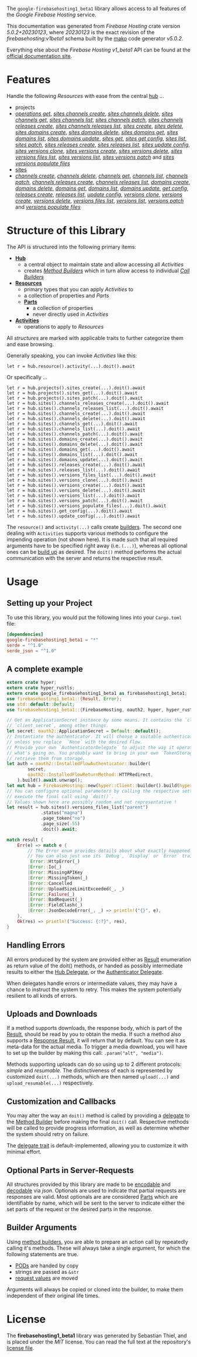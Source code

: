<!---
DO NOT EDIT !
This file was generated automatically from 'src/generator/templates/api/README.md.mako'
DO NOT EDIT !
-->
The `google-firebasehosting1_beta1` library allows access to all features of the *Google Firebase Hosting* service.

This documentation was generated from *Firebase Hosting* crate version *5.0.2+20230123*, where *20230123* is the exact revision of the *firebasehosting:v1beta1* schema built by the [mako](http://www.makotemplates.org/) code generator *v5.0.2*.

Everything else about the *Firebase Hosting* *v1_beta1* API can be found at the
[official documentation site](https://firebase.google.com/docs/hosting/).
# Features

Handle the following *Resources* with ease from the central [hub](https://docs.rs/google-firebasehosting1_beta1/5.0.2+20230123/google_firebasehosting1_beta1/FirebaseHosting) ... 

* projects
 * [*operations get*](https://docs.rs/google-firebasehosting1_beta1/5.0.2+20230123/google_firebasehosting1_beta1/api::ProjectOperationGetCall), [*sites channels create*](https://docs.rs/google-firebasehosting1_beta1/5.0.2+20230123/google_firebasehosting1_beta1/api::ProjectSiteChannelCreateCall), [*sites channels delete*](https://docs.rs/google-firebasehosting1_beta1/5.0.2+20230123/google_firebasehosting1_beta1/api::ProjectSiteChannelDeleteCall), [*sites channels get*](https://docs.rs/google-firebasehosting1_beta1/5.0.2+20230123/google_firebasehosting1_beta1/api::ProjectSiteChannelGetCall), [*sites channels list*](https://docs.rs/google-firebasehosting1_beta1/5.0.2+20230123/google_firebasehosting1_beta1/api::ProjectSiteChannelListCall), [*sites channels patch*](https://docs.rs/google-firebasehosting1_beta1/5.0.2+20230123/google_firebasehosting1_beta1/api::ProjectSiteChannelPatchCall), [*sites channels releases create*](https://docs.rs/google-firebasehosting1_beta1/5.0.2+20230123/google_firebasehosting1_beta1/api::ProjectSiteChannelReleaseCreateCall), [*sites channels releases list*](https://docs.rs/google-firebasehosting1_beta1/5.0.2+20230123/google_firebasehosting1_beta1/api::ProjectSiteChannelReleaseListCall), [*sites create*](https://docs.rs/google-firebasehosting1_beta1/5.0.2+20230123/google_firebasehosting1_beta1/api::ProjectSiteCreateCall), [*sites delete*](https://docs.rs/google-firebasehosting1_beta1/5.0.2+20230123/google_firebasehosting1_beta1/api::ProjectSiteDeleteCall), [*sites domains create*](https://docs.rs/google-firebasehosting1_beta1/5.0.2+20230123/google_firebasehosting1_beta1/api::ProjectSiteDomainCreateCall), [*sites domains delete*](https://docs.rs/google-firebasehosting1_beta1/5.0.2+20230123/google_firebasehosting1_beta1/api::ProjectSiteDomainDeleteCall), [*sites domains get*](https://docs.rs/google-firebasehosting1_beta1/5.0.2+20230123/google_firebasehosting1_beta1/api::ProjectSiteDomainGetCall), [*sites domains list*](https://docs.rs/google-firebasehosting1_beta1/5.0.2+20230123/google_firebasehosting1_beta1/api::ProjectSiteDomainListCall), [*sites domains update*](https://docs.rs/google-firebasehosting1_beta1/5.0.2+20230123/google_firebasehosting1_beta1/api::ProjectSiteDomainUpdateCall), [*sites get*](https://docs.rs/google-firebasehosting1_beta1/5.0.2+20230123/google_firebasehosting1_beta1/api::ProjectSiteGetCall), [*sites get config*](https://docs.rs/google-firebasehosting1_beta1/5.0.2+20230123/google_firebasehosting1_beta1/api::ProjectSiteGetConfigCall), [*sites list*](https://docs.rs/google-firebasehosting1_beta1/5.0.2+20230123/google_firebasehosting1_beta1/api::ProjectSiteListCall), [*sites patch*](https://docs.rs/google-firebasehosting1_beta1/5.0.2+20230123/google_firebasehosting1_beta1/api::ProjectSitePatchCall), [*sites releases create*](https://docs.rs/google-firebasehosting1_beta1/5.0.2+20230123/google_firebasehosting1_beta1/api::ProjectSiteReleaseCreateCall), [*sites releases list*](https://docs.rs/google-firebasehosting1_beta1/5.0.2+20230123/google_firebasehosting1_beta1/api::ProjectSiteReleaseListCall), [*sites update config*](https://docs.rs/google-firebasehosting1_beta1/5.0.2+20230123/google_firebasehosting1_beta1/api::ProjectSiteUpdateConfigCall), [*sites versions clone*](https://docs.rs/google-firebasehosting1_beta1/5.0.2+20230123/google_firebasehosting1_beta1/api::ProjectSiteVersionCloneCall), [*sites versions create*](https://docs.rs/google-firebasehosting1_beta1/5.0.2+20230123/google_firebasehosting1_beta1/api::ProjectSiteVersionCreateCall), [*sites versions delete*](https://docs.rs/google-firebasehosting1_beta1/5.0.2+20230123/google_firebasehosting1_beta1/api::ProjectSiteVersionDeleteCall), [*sites versions files list*](https://docs.rs/google-firebasehosting1_beta1/5.0.2+20230123/google_firebasehosting1_beta1/api::ProjectSiteVersionFileListCall), [*sites versions list*](https://docs.rs/google-firebasehosting1_beta1/5.0.2+20230123/google_firebasehosting1_beta1/api::ProjectSiteVersionListCall), [*sites versions patch*](https://docs.rs/google-firebasehosting1_beta1/5.0.2+20230123/google_firebasehosting1_beta1/api::ProjectSiteVersionPatchCall) and [*sites versions populate files*](https://docs.rs/google-firebasehosting1_beta1/5.0.2+20230123/google_firebasehosting1_beta1/api::ProjectSiteVersionPopulateFileCall)
* [sites](https://docs.rs/google-firebasehosting1_beta1/5.0.2+20230123/google_firebasehosting1_beta1/api::Site)
 * [*channels create*](https://docs.rs/google-firebasehosting1_beta1/5.0.2+20230123/google_firebasehosting1_beta1/api::SiteChannelCreateCall), [*channels delete*](https://docs.rs/google-firebasehosting1_beta1/5.0.2+20230123/google_firebasehosting1_beta1/api::SiteChannelDeleteCall), [*channels get*](https://docs.rs/google-firebasehosting1_beta1/5.0.2+20230123/google_firebasehosting1_beta1/api::SiteChannelGetCall), [*channels list*](https://docs.rs/google-firebasehosting1_beta1/5.0.2+20230123/google_firebasehosting1_beta1/api::SiteChannelListCall), [*channels patch*](https://docs.rs/google-firebasehosting1_beta1/5.0.2+20230123/google_firebasehosting1_beta1/api::SiteChannelPatchCall), [*channels releases create*](https://docs.rs/google-firebasehosting1_beta1/5.0.2+20230123/google_firebasehosting1_beta1/api::SiteChannelReleaseCreateCall), [*channels releases list*](https://docs.rs/google-firebasehosting1_beta1/5.0.2+20230123/google_firebasehosting1_beta1/api::SiteChannelReleaseListCall), [*domains create*](https://docs.rs/google-firebasehosting1_beta1/5.0.2+20230123/google_firebasehosting1_beta1/api::SiteDomainCreateCall), [*domains delete*](https://docs.rs/google-firebasehosting1_beta1/5.0.2+20230123/google_firebasehosting1_beta1/api::SiteDomainDeleteCall), [*domains get*](https://docs.rs/google-firebasehosting1_beta1/5.0.2+20230123/google_firebasehosting1_beta1/api::SiteDomainGetCall), [*domains list*](https://docs.rs/google-firebasehosting1_beta1/5.0.2+20230123/google_firebasehosting1_beta1/api::SiteDomainListCall), [*domains update*](https://docs.rs/google-firebasehosting1_beta1/5.0.2+20230123/google_firebasehosting1_beta1/api::SiteDomainUpdateCall), [*get config*](https://docs.rs/google-firebasehosting1_beta1/5.0.2+20230123/google_firebasehosting1_beta1/api::SiteGetConfigCall), [*releases create*](https://docs.rs/google-firebasehosting1_beta1/5.0.2+20230123/google_firebasehosting1_beta1/api::SiteReleaseCreateCall), [*releases list*](https://docs.rs/google-firebasehosting1_beta1/5.0.2+20230123/google_firebasehosting1_beta1/api::SiteReleaseListCall), [*update config*](https://docs.rs/google-firebasehosting1_beta1/5.0.2+20230123/google_firebasehosting1_beta1/api::SiteUpdateConfigCall), [*versions clone*](https://docs.rs/google-firebasehosting1_beta1/5.0.2+20230123/google_firebasehosting1_beta1/api::SiteVersionCloneCall), [*versions create*](https://docs.rs/google-firebasehosting1_beta1/5.0.2+20230123/google_firebasehosting1_beta1/api::SiteVersionCreateCall), [*versions delete*](https://docs.rs/google-firebasehosting1_beta1/5.0.2+20230123/google_firebasehosting1_beta1/api::SiteVersionDeleteCall), [*versions files list*](https://docs.rs/google-firebasehosting1_beta1/5.0.2+20230123/google_firebasehosting1_beta1/api::SiteVersionFileListCall), [*versions list*](https://docs.rs/google-firebasehosting1_beta1/5.0.2+20230123/google_firebasehosting1_beta1/api::SiteVersionListCall), [*versions patch*](https://docs.rs/google-firebasehosting1_beta1/5.0.2+20230123/google_firebasehosting1_beta1/api::SiteVersionPatchCall) and [*versions populate files*](https://docs.rs/google-firebasehosting1_beta1/5.0.2+20230123/google_firebasehosting1_beta1/api::SiteVersionPopulateFileCall)




# Structure of this Library

The API is structured into the following primary items:

* **[Hub](https://docs.rs/google-firebasehosting1_beta1/5.0.2+20230123/google_firebasehosting1_beta1/FirebaseHosting)**
    * a central object to maintain state and allow accessing all *Activities*
    * creates [*Method Builders*](https://docs.rs/google-firebasehosting1_beta1/5.0.2+20230123/google_firebasehosting1_beta1/client::MethodsBuilder) which in turn
      allow access to individual [*Call Builders*](https://docs.rs/google-firebasehosting1_beta1/5.0.2+20230123/google_firebasehosting1_beta1/client::CallBuilder)
* **[Resources](https://docs.rs/google-firebasehosting1_beta1/5.0.2+20230123/google_firebasehosting1_beta1/client::Resource)**
    * primary types that you can apply *Activities* to
    * a collection of properties and *Parts*
    * **[Parts](https://docs.rs/google-firebasehosting1_beta1/5.0.2+20230123/google_firebasehosting1_beta1/client::Part)**
        * a collection of properties
        * never directly used in *Activities*
* **[Activities](https://docs.rs/google-firebasehosting1_beta1/5.0.2+20230123/google_firebasehosting1_beta1/client::CallBuilder)**
    * operations to apply to *Resources*

All *structures* are marked with applicable traits to further categorize them and ease browsing.

Generally speaking, you can invoke *Activities* like this:

```Rust,ignore
let r = hub.resource().activity(...).doit().await
```

Or specifically ...

```ignore
let r = hub.projects().sites_create(...).doit().await
let r = hub.projects().sites_get(...).doit().await
let r = hub.projects().sites_patch(...).doit().await
let r = hub.sites().channels_releases_create(...).doit().await
let r = hub.sites().channels_releases_list(...).doit().await
let r = hub.sites().channels_create(...).doit().await
let r = hub.sites().channels_delete(...).doit().await
let r = hub.sites().channels_get(...).doit().await
let r = hub.sites().channels_list(...).doit().await
let r = hub.sites().channels_patch(...).doit().await
let r = hub.sites().domains_create(...).doit().await
let r = hub.sites().domains_delete(...).doit().await
let r = hub.sites().domains_get(...).doit().await
let r = hub.sites().domains_list(...).doit().await
let r = hub.sites().domains_update(...).doit().await
let r = hub.sites().releases_create(...).doit().await
let r = hub.sites().releases_list(...).doit().await
let r = hub.sites().versions_files_list(...).doit().await
let r = hub.sites().versions_clone(...).doit().await
let r = hub.sites().versions_create(...).doit().await
let r = hub.sites().versions_delete(...).doit().await
let r = hub.sites().versions_list(...).doit().await
let r = hub.sites().versions_patch(...).doit().await
let r = hub.sites().versions_populate_files(...).doit().await
let r = hub.sites().get_config(...).doit().await
let r = hub.sites().update_config(...).doit().await
```

The `resource()` and `activity(...)` calls create [builders][builder-pattern]. The second one dealing with `Activities` 
supports various methods to configure the impending operation (not shown here). It is made such that all required arguments have to be 
specified right away (i.e. `(...)`), whereas all optional ones can be [build up][builder-pattern] as desired.
The `doit()` method performs the actual communication with the server and returns the respective result.

# Usage

## Setting up your Project

To use this library, you would put the following lines into your `Cargo.toml` file:

```toml
[dependencies]
google-firebasehosting1_beta1 = "*"
serde = "^1.0"
serde_json = "^1.0"
```

## A complete example

```Rust
extern crate hyper;
extern crate hyper_rustls;
extern crate google_firebasehosting1_beta1 as firebasehosting1_beta1;
use firebasehosting1_beta1::{Result, Error};
use std::default::Default;
use firebasehosting1_beta1::{FirebaseHosting, oauth2, hyper, hyper_rustls, chrono, FieldMask};

// Get an ApplicationSecret instance by some means. It contains the `client_id` and 
// `client_secret`, among other things.
let secret: oauth2::ApplicationSecret = Default::default();
// Instantiate the authenticator. It will choose a suitable authentication flow for you, 
// unless you replace  `None` with the desired Flow.
// Provide your own `AuthenticatorDelegate` to adjust the way it operates and get feedback about 
// what's going on. You probably want to bring in your own `TokenStorage` to persist tokens and
// retrieve them from storage.
let auth = oauth2::InstalledFlowAuthenticator::builder(
        secret,
        oauth2::InstalledFlowReturnMethod::HTTPRedirect,
    ).build().await.unwrap();
let mut hub = FirebaseHosting::new(hyper::Client::builder().build(hyper_rustls::HttpsConnectorBuilder::new().with_native_roots().https_or_http().enable_http1().enable_http2().build()), auth);
// You can configure optional parameters by calling the respective setters at will, and
// execute the final call using `doit()`.
// Values shown here are possibly random and not representative !
let result = hub.sites().versions_files_list("parent")
             .status("magna")
             .page_token("no")
             .page_size(-55)
             .doit().await;

match result {
    Err(e) => match e {
        // The Error enum provides details about what exactly happened.
        // You can also just use its `Debug`, `Display` or `Error` traits
         Error::HttpError(_)
        |Error::Io(_)
        |Error::MissingAPIKey
        |Error::MissingToken(_)
        |Error::Cancelled
        |Error::UploadSizeLimitExceeded(_, _)
        |Error::Failure(_)
        |Error::BadRequest(_)
        |Error::FieldClash(_)
        |Error::JsonDecodeError(_, _) => println!("{}", e),
    },
    Ok(res) => println!("Success: {:?}", res),
}

```
## Handling Errors

All errors produced by the system are provided either as [Result](https://docs.rs/google-firebasehosting1_beta1/5.0.2+20230123/google_firebasehosting1_beta1/client::Result) enumeration as return value of
the doit() methods, or handed as possibly intermediate results to either the 
[Hub Delegate](https://docs.rs/google-firebasehosting1_beta1/5.0.2+20230123/google_firebasehosting1_beta1/client::Delegate), or the [Authenticator Delegate](https://docs.rs/yup-oauth2/*/yup_oauth2/trait.AuthenticatorDelegate.html).

When delegates handle errors or intermediate values, they may have a chance to instruct the system to retry. This 
makes the system potentially resilient to all kinds of errors.

## Uploads and Downloads
If a method supports downloads, the response body, which is part of the [Result](https://docs.rs/google-firebasehosting1_beta1/5.0.2+20230123/google_firebasehosting1_beta1/client::Result), should be
read by you to obtain the media.
If such a method also supports a [Response Result](https://docs.rs/google-firebasehosting1_beta1/5.0.2+20230123/google_firebasehosting1_beta1/client::ResponseResult), it will return that by default.
You can see it as meta-data for the actual media. To trigger a media download, you will have to set up the builder by making
this call: `.param("alt", "media")`.

Methods supporting uploads can do so using up to 2 different protocols: 
*simple* and *resumable*. The distinctiveness of each is represented by customized 
`doit(...)` methods, which are then named `upload(...)` and `upload_resumable(...)` respectively.

## Customization and Callbacks

You may alter the way an `doit()` method is called by providing a [delegate](https://docs.rs/google-firebasehosting1_beta1/5.0.2+20230123/google_firebasehosting1_beta1/client::Delegate) to the 
[Method Builder](https://docs.rs/google-firebasehosting1_beta1/5.0.2+20230123/google_firebasehosting1_beta1/client::CallBuilder) before making the final `doit()` call. 
Respective methods will be called to provide progress information, as well as determine whether the system should 
retry on failure.

The [delegate trait](https://docs.rs/google-firebasehosting1_beta1/5.0.2+20230123/google_firebasehosting1_beta1/client::Delegate) is default-implemented, allowing you to customize it with minimal effort.

## Optional Parts in Server-Requests

All structures provided by this library are made to be [encodable](https://docs.rs/google-firebasehosting1_beta1/5.0.2+20230123/google_firebasehosting1_beta1/client::RequestValue) and 
[decodable](https://docs.rs/google-firebasehosting1_beta1/5.0.2+20230123/google_firebasehosting1_beta1/client::ResponseResult) via *json*. Optionals are used to indicate that partial requests are responses 
are valid.
Most optionals are are considered [Parts](https://docs.rs/google-firebasehosting1_beta1/5.0.2+20230123/google_firebasehosting1_beta1/client::Part) which are identifiable by name, which will be sent to 
the server to indicate either the set parts of the request or the desired parts in the response.

## Builder Arguments

Using [method builders](https://docs.rs/google-firebasehosting1_beta1/5.0.2+20230123/google_firebasehosting1_beta1/client::CallBuilder), you are able to prepare an action call by repeatedly calling it's methods.
These will always take a single argument, for which the following statements are true.

* [PODs][wiki-pod] are handed by copy
* strings are passed as `&str`
* [request values](https://docs.rs/google-firebasehosting1_beta1/5.0.2+20230123/google_firebasehosting1_beta1/client::RequestValue) are moved

Arguments will always be copied or cloned into the builder, to make them independent of their original life times.

[wiki-pod]: http://en.wikipedia.org/wiki/Plain_old_data_structure
[builder-pattern]: http://en.wikipedia.org/wiki/Builder_pattern
[google-go-api]: https://github.com/google/google-api-go-client

# License
The **firebasehosting1_beta1** library was generated by Sebastian Thiel, and is placed 
under the *MIT* license.
You can read the full text at the repository's [license file][repo-license].

[repo-license]: https://github.com/Byron/google-apis-rsblob/main/LICENSE.md

